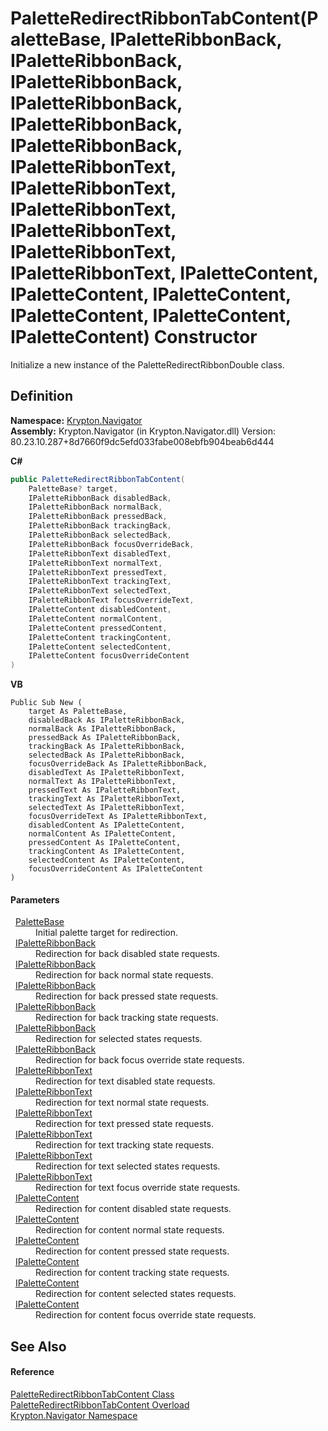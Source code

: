 # PaletteRedirectRibbonTabContent(PaletteBase, IPaletteRibbonBack, IPaletteRibbonBack, IPaletteRibbonBack, IPaletteRibbonBack, IPaletteRibbonBack, IPaletteRibbonBack, IPaletteRibbonText, IPaletteRibbonText, IPaletteRibbonText, IPaletteRibbonText, IPaletteRibbonText, IPaletteRibbonText, IPaletteContent, IPaletteContent, IPaletteContent, IPaletteContent, IPaletteContent, IPaletteContent) Constructor


Initialize a new instance of the PaletteRedirectRibbonDouble class.



## Definition
**Namespace:** <a href="a21ac074-d119-3dc6-bd1c-d3a12c0128bc.md">Krypton.Navigator</a>  
**Assembly:** Krypton.Navigator (in Krypton.Navigator.dll) Version: 80.23.10.287+8d7660f9dc5efd033fabe008ebfb904beab6d444

**C#**
``` C#
public PaletteRedirectRibbonTabContent(
	PaletteBase? target,
	IPaletteRibbonBack disabledBack,
	IPaletteRibbonBack normalBack,
	IPaletteRibbonBack pressedBack,
	IPaletteRibbonBack trackingBack,
	IPaletteRibbonBack selectedBack,
	IPaletteRibbonBack focusOverrideBack,
	IPaletteRibbonText disabledText,
	IPaletteRibbonText normalText,
	IPaletteRibbonText pressedText,
	IPaletteRibbonText trackingText,
	IPaletteRibbonText selectedText,
	IPaletteRibbonText focusOverrideText,
	IPaletteContent disabledContent,
	IPaletteContent normalContent,
	IPaletteContent pressedContent,
	IPaletteContent trackingContent,
	IPaletteContent selectedContent,
	IPaletteContent focusOverrideContent
)
```
**VB**
``` VB
Public Sub New ( 
	target As PaletteBase,
	disabledBack As IPaletteRibbonBack,
	normalBack As IPaletteRibbonBack,
	pressedBack As IPaletteRibbonBack,
	trackingBack As IPaletteRibbonBack,
	selectedBack As IPaletteRibbonBack,
	focusOverrideBack As IPaletteRibbonBack,
	disabledText As IPaletteRibbonText,
	normalText As IPaletteRibbonText,
	pressedText As IPaletteRibbonText,
	trackingText As IPaletteRibbonText,
	selectedText As IPaletteRibbonText,
	focusOverrideText As IPaletteRibbonText,
	disabledContent As IPaletteContent,
	normalContent As IPaletteContent,
	pressedContent As IPaletteContent,
	trackingContent As IPaletteContent,
	selectedContent As IPaletteContent,
	focusOverrideContent As IPaletteContent
)
```



#### Parameters
<dl><dt>  <a href="6da77fa5-1590-4646-f2ea-70002c922aee.md">PaletteBase</a></dt><dd>Initial palette target for redirection.</dd><dt>  <a href="13cd7430-f4ec-280c-908b-9fb4e3ced7ea.md">IPaletteRibbonBack</a></dt><dd>Redirection for back disabled state requests.</dd><dt>  <a href="13cd7430-f4ec-280c-908b-9fb4e3ced7ea.md">IPaletteRibbonBack</a></dt><dd>Redirection for back normal state requests.</dd><dt>  <a href="13cd7430-f4ec-280c-908b-9fb4e3ced7ea.md">IPaletteRibbonBack</a></dt><dd>Redirection for back pressed state requests.</dd><dt>  <a href="13cd7430-f4ec-280c-908b-9fb4e3ced7ea.md">IPaletteRibbonBack</a></dt><dd>Redirection for back tracking state requests.</dd><dt>  <a href="13cd7430-f4ec-280c-908b-9fb4e3ced7ea.md">IPaletteRibbonBack</a></dt><dd>Redirection for selected states requests.</dd><dt>  <a href="13cd7430-f4ec-280c-908b-9fb4e3ced7ea.md">IPaletteRibbonBack</a></dt><dd>Redirection for back focus override state requests.</dd><dt>  <a href="d4785148-3377-2bb4-b168-180451c9e7b4.md">IPaletteRibbonText</a></dt><dd>Redirection for text disabled state requests.</dd><dt>  <a href="d4785148-3377-2bb4-b168-180451c9e7b4.md">IPaletteRibbonText</a></dt><dd>Redirection for text normal state requests.</dd><dt>  <a href="d4785148-3377-2bb4-b168-180451c9e7b4.md">IPaletteRibbonText</a></dt><dd>Redirection for text pressed state requests.</dd><dt>  <a href="d4785148-3377-2bb4-b168-180451c9e7b4.md">IPaletteRibbonText</a></dt><dd>Redirection for text tracking state requests.</dd><dt>  <a href="d4785148-3377-2bb4-b168-180451c9e7b4.md">IPaletteRibbonText</a></dt><dd>Redirection for text selected states requests.</dd><dt>  <a href="d4785148-3377-2bb4-b168-180451c9e7b4.md">IPaletteRibbonText</a></dt><dd>Redirection for text focus override state requests.</dd><dt>  <a href="f2a5541d-c7c1-2c4b-162d-a4616ecccc95.md">IPaletteContent</a></dt><dd>Redirection for content disabled state requests.</dd><dt>  <a href="f2a5541d-c7c1-2c4b-162d-a4616ecccc95.md">IPaletteContent</a></dt><dd>Redirection for content normal state requests.</dd><dt>  <a href="f2a5541d-c7c1-2c4b-162d-a4616ecccc95.md">IPaletteContent</a></dt><dd>Redirection for content pressed state requests.</dd><dt>  <a href="f2a5541d-c7c1-2c4b-162d-a4616ecccc95.md">IPaletteContent</a></dt><dd>Redirection for content tracking state requests.</dd><dt>  <a href="f2a5541d-c7c1-2c4b-162d-a4616ecccc95.md">IPaletteContent</a></dt><dd>Redirection for content selected states requests.</dd><dt>  <a href="f2a5541d-c7c1-2c4b-162d-a4616ecccc95.md">IPaletteContent</a></dt><dd>Redirection for content focus override state requests.</dd></dl>

## See Also


#### Reference
<a href="f78d1c94-ccf9-c9bc-85cd-232a8e90b00b.md">PaletteRedirectRibbonTabContent Class</a>  
<a href="9940c000-0a0e-8870-5efd-1da11e94b789.md">PaletteRedirectRibbonTabContent Overload</a>  
<a href="a21ac074-d119-3dc6-bd1c-d3a12c0128bc.md">Krypton.Navigator Namespace</a>  
